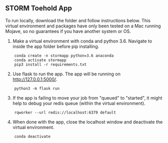 ## STORM Toehold App

To run locally, download the folder and follow instructions below. This virtual environment and packages have only been tested on a Mac running Mojave, so no guarantees if you have another system or OS.

1. Make a virtual environment with conda and python 3.6. Navigate to inside the app folder before pip installing.
```
    conda create -n stormapp python=3.6 anaconda
    conda activate stormapp
    pip3 install -r requirements.txt
```

2. Use flask to run the app. The app will be running on http://127.0.0.1:5000/.
```
    python3 -m flask run
```

3. If the app is failing to move your job from "queued" to "started", it might help to debug your redis queue (within the virtual environment).
```
    rqworker --url redis://localhost:6379 default
```

4. When done with the app, close the localhost window and deactivate the virtual environment.
```
    conda deactivate
```